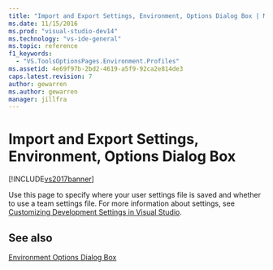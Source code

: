 ```yaml
---
title: "Import and Export Settings, Environment, Options Dialog Box | Microsoft Docs"
ms.date: 11/15/2016
ms.prod: "visual-studio-dev14"
ms.technology: "vs-ide-general"
ms.topic: reference
f1_keywords: 
  - "VS.ToolsOptionsPages.Environment.Profiles"
ms.assetid: 4e69f97b-2bd2-4619-a5f9-92ca2e814de3
caps.latest.revision: 7
author: gewarren
ms.author: gewarren
manager: jillfra
---
```

# Import and Export Settings, Environment, Options Dialog Box
[!INCLUDE[vs2017banner](../../includes/vs2017banner.md)]

Use this page to specify where your user settings file is saved and whether to use a team settings file. For more information about settings, see [Customizing Development Settings in Visual Studio](https://msdn.microsoft.com/22c4debb-4e31-47a8-8f19-16f328d7dcd3).  
  
## See also  
 [Environment Options Dialog Box](../../ide/reference/environment-options-dialog-box.md)
